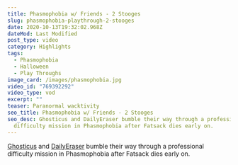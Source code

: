 ```yaml
---
title: Phasmophobia w/ Friends - 2 Stooges
slug: phasmophobia-playthrough-2-stooges
date: 2020-10-13T19:32:02.968Z
dateMod: Last Modified
post_type: video
category: Highlights
tags:
  - Phasmophobia
  - Halloween
  - Play Throughs
image_card: /images/phasmophobia.jpg
video_id: "769392292"
video_type: vod
excerpt: ""
teaser: Paranormal wacktivity
seo_title: Phasmophobia w/ Friends - 2 Stooges
seo_desc: Ghosticus and DailyEraser bumble their way through a professional
  difficulty mission in Phasmophobia after Fatsack dies early on.
---
```

[Ghosticus](https://twitch.tv/ghosticus) and [DailyEraser](https://twitch.tv/dailyeraser) bumble their way through a professional difficulty mission in Phasmophobia after Fatsack dies early on.
